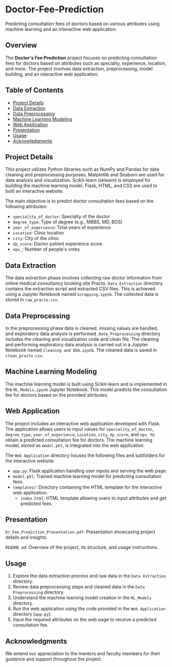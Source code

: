 # Doctor-Fee-Prediction

Predicting consultation fees of doctors based on various attributes using machine learning and an interactive web application.

## Overview

The **Doctor's Fee Prediction** project focuses on predicting consultation fees for doctors based on attributes such as specialty, experience, location, and more. The project involves data extraction, preprocessing, model building, and an interactive web application.

## Table of Contents

- [Project Details](#project-details)
- [Data Extraction](#data-extraction)
- [Data Preprocessing](#data-preprocessing)
- [Machine Learning Modeling](#machine-learning-modeling)
- [Web Application](#web-application)
- [Presentation](#presentation)
- [Usage](#usage)
- [Acknowledgments](#acknowledgments)

## Project Details

This project utilizes Python libraries such as NumPy and Pandas for data cleaning and preprocessing purposes. Matplotlib and Seaborn are used for data analysis and visualization. Scikit-learn (sklearn) is employed for building the machine learning model. Flask, HTML, and CSS are used to built an interactive website.

The main objective is to predict doctor consultation fees based on the following attributes:

- `speciality_of_doctor`: Specialty of the doctor
- `degree_type`: Type of degree (e.g., MBBS, MD, BDS)
- `year_of_experience`: Total years of experience
- `Location`: Clinic location
- `city`: City of the clinic
- `dp_score`: Doctor patient experience score
- `npv_`: Number of people's votes

## Data Extraction

The data extraction phase involves collecting raw doctor information from online medical consultancy booking site Practo. 
`Data_Extraction` directory contains the extraction script and extracted CSV files. This is achieved using a Jupyter Notebook named `Scrapping.ipynb`. The collected data is stored in `raw_practo.csv`.

## Data Preprocessing

In the preprocessing phase data is cleaned, missing values are handled, and exploratory data analysis is performed. `Data_Preprocessing` directory includes the cleaning and visualization code and clean file. The cleaning and performing exploratory data analysis is carried out in a Jupyter Notebook named `Cleaning and EDA.ipynb`.  The cleaned data is saved in `clean_practo.csv`.

## Machine Learning Modeling

The machine learning model is built using Scikit-learn and is implemented in the `ML_Models.ipynb` Jupyter Notebook. This model predicts the consultation fee for doctors based on the provided attributes.

## Web Application

The project includes an interactive web application developed with Flask. The application allows users to input values for `speciality_of_doctor`, `degree_type`, `year_of_experience`, `Location`, `city`, `dp_score`, and `npv_` to obtain a predicted consultation fee for doctors. The machine learning model, stored as `model.pkl`, is integrated into the web application.

The `Web Application` directory houses the following files and subfolders for the interactive website:
- `app.py`: Flask application handling user inputs and serving the web page.
- `model.pkl`: Trained machine learning model for predicting consultation fees.
- `templates/`: Directory containing the HTML template for the interactive web application.
  - `index.html`: HTML template allowing users to input attributes and get predicted fees.

## Presentation

`Dr_Fee_Prediction_Presentation.pdf`: Presentation showcasing project details and insights.

`README.md`: Overview of the project, its structure, and usage instructions.

## Usage

1. Explore the data extraction process and raw data in the `Data Extraction` directory.
2. Review data preprocessing steps and cleaned data in the `Data Preprocessing` directory.
3. Understand the machine learning model creation in the `ML_Models` directory.
4. Run the web application using the code provided in the `Web Application` directory (`app.py`).
5. Input the required attributes on the web page to receive a predicted consultation fee.

## Acknowledgments

We extend our appreciation to the mentors and faculty members for their guidance and support throughout the project.
